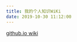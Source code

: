 ```yaml
---
title: 我的个人知识WiKi
date: 2019-10-30 11:12:00
---
```

[github.io wiki](https://github.com/913647909/913647909.github.io/wiki)